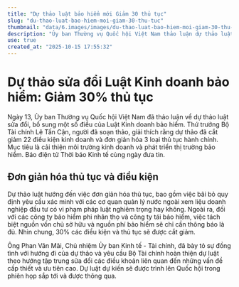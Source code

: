 ```yaml
---
title: "Dự thảo luật bảo hiểm mới Giảm 30 thủ tục"
slug: "du-thao-luat-bao-hiem-moi-giam-30-thu-tuc"
thumbnail: "data/6.images/images/du-thao-luat-bao-hiem-moi-giam-30-thu-tuc.webp"
description: "Ủy ban Thường vụ Quốc hội Việt Nam thảo luận dự thảo luật sửa đổi Luật Kinh doanh bảo hiểm, hướng tới cắt giảm 30 điều kiện kinh doanh và thủ tục hành chính, nhằm cải thiện môi trường và phát triển thị trường bảo hiểm."
use: true
created_at: "2025-10-15 17:55:32"
---
```


# Dự thảo sửa đổi Luật Kinh doanh bảo hiểm: Giảm 30% thủ tục

Ngày 13, Ủy ban Thường vụ Quốc hội Việt Nam đã thảo luận về dự thảo luật sửa đổi, bổ sung một số điều của Luật Kinh doanh bảo hiểm. Thứ trưởng Bộ Tài chính Lê Tấn Cận, người đã soạn thảo, giải thích rằng dự thảo đã cắt giảm 22 điều kiện kinh doanh và đơn giản hóa 3 loại thủ tục hành chính. Mục tiêu là cải thiện môi trường kinh doanh và phát triển thị trường bảo hiểm. Báo điện tử Thời báo Kinh tế cùng ngày đưa tin.

## Đơn giản hóa thủ tục và điều kiện

Dự thảo luật hướng đến việc đơn giản hóa thủ tục, bao gồm việc bãi bỏ quy định yêu cầu xác minh với các cơ quan quản lý nước ngoài xem liệu doanh nghiệp đầu tư có vi phạm pháp luật nghiêm trọng hay không. Ngoài ra, đối với các công ty bảo hiểm phi nhân thọ và công ty tái bảo hiểm, việc tách biệt nguồn vốn chủ sở hữu và nguồn phí bảo hiểm sẽ chỉ cần thông báo là đủ. Nhìn chung, 30% các điều kiện và thủ tục sẽ được cắt giảm.

Ông Phan Văn Mãi, Chủ nhiệm Ủy ban Kinh tế - Tài chính, đã bày tỏ sự đồng tình với hướng đi của dự thảo và yêu cầu Bộ Tài chính hoàn thiện dự luật theo hướng tập trung sửa đổi các điều khoản liên quan đến những vấn đề cấp thiết và ưu tiên cao. Dự luật dự kiến sẽ được trình lên Quốc hội trong phiên họp sắp tới và được thông qua.
